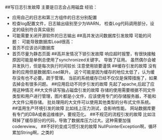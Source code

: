##写日志引发故障
主要是日志会占用磁盘
经验：
 - 应用自己的日志和第三方组件的日志分别配置
 - 检查log配置文件，日志输出级别至少为WARN， 检查Log代码调用部分，设定的级别符合真实级别
 - 可能需要关闭开源软件的日志输出
##高并发访问数据库引发故障
可能的问题： 可能导致数据库Load很高：
 - 首页不应该访问数据库
 - 首页尽量为静态页面
##高并发情况下锁引发故障
响应超时报警，有很快接触
原因可能是单例总使用了synchronized关键字。 导致了征用。 虽然偶尔会被并发执行，但是每次执行时间较长
注意使用锁要谨慎
##缓存引发的故障
 没有新的应用但是数据库Load飙升。
这个可能是因为缓存的地位太低了，认为缓存没有也不必要。疏于管理。
 当前的系统缓存已经不仅仅是保障措施了，如果去掉会有很多问题。
##应用启动不同步引发的故障
先起了apache,后起了应用这种情况
##大文件读写独占磁盘引发的故障
存储的使用需要根据不同文件类型和用户进行管理，图片都是小文件，应该使用专门的存储服务器，不能和大文件公用存储。 批处理用的大文件可以使用其他类型的分布式文件系统。
##滥用生产环境引发的故障
比如线上压力测试，会影响性能。
网站数据库要有专门的DBA或者运维维护，要规范化。
##不规范的流程引发的故障
比如注释掉了缓存部分的代码，导致了数据库压力过大。这种需要加强codereview。
##不好的变成习惯引发的故障
NullPointerException啊，循环累加String啊，之类的
